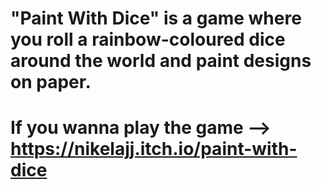 # "Paint With Dice" is a game where you roll a rainbow-coloured dice around the world and paint designs on paper.
# If you wanna play the game --> https://nikelajj.itch.io/paint-with-dice
